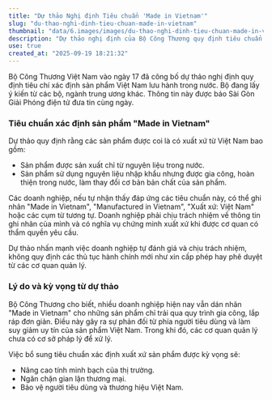 ```yaml
---
title: "Dự thảo Nghị định Tiêu chuẩn 'Made in Vietnam'"
slug: "du-thao-nghi-dinh-tieu-chuan-made-in-vietnam"
thumbnail: "data/6.images/images/du-thao-nghi-dinh-tieu-chuan-made-in-vietnam.webp"
description: "Dự thảo nghị định của Bộ Công Thương quy định tiêu chuẩn sản phẩm 'Made in Vietnam', nhằm minh bạch thị trường, chống gian lận và bảo vệ thương hiệu Việt Nam."
use: true
created_at: "2025-09-19 18:21:32"
---
```


Bộ Công Thương Việt Nam vào ngày 17 đã công bố dự thảo nghị định quy định tiêu chí xác định sản phẩm Việt Nam lưu hành trong nước. Bộ đang lấy ý kiến từ các bộ, ngành trung ương khác. Thông tin này được báo Sài Gòn Giải Phóng điện tử đưa tin cùng ngày.

### Tiêu chuẩn xác định sản phẩm "Made in Vietnam"
Dự thảo quy định rằng các sản phẩm được coi là có xuất xứ từ Việt Nam bao gồm:
*   Sản phẩm được sản xuất chỉ từ nguyên liệu trong nước.
*   Sản phẩm sử dụng nguyên liệu nhập khẩu nhưng được gia công, hoàn thiện trong nước, làm thay đổi cơ bản bản chất của sản phẩm.

Các doanh nghiệp, nếu tự nhận thấy đáp ứng các tiêu chuẩn này, có thể ghi nhãn "Made in Vietnam", "Manufactured in Vietnam", "Xuất xứ: Việt Nam" hoặc các cụm từ tương tự. Doanh nghiệp phải chịu trách nhiệm về thông tin ghi nhãn của mình và có nghĩa vụ chứng minh xuất xứ khi được cơ quan có thẩm quyền yêu cầu.

Dự thảo nhấn mạnh việc doanh nghiệp tự đánh giá và chịu trách nhiệm, không quy định các thủ tục hành chính mới như xin cấp phép hay phê duyệt từ các cơ quan quản lý.

### Lý do và kỳ vọng từ dự thảo
Bộ Công Thương cho biết, nhiều doanh nghiệp hiện nay vẫn dán nhãn "Made in Vietnam" cho những sản phẩm chỉ trải qua quy trình gia công, lắp ráp đơn giản. Điều này gây ra sự phản đối từ phía người tiêu dùng và làm suy giảm uy tín của sản phẩm Việt Nam. Trong khi đó, các cơ quan quản lý chưa có cơ sở pháp lý để xử lý.

Việc bổ sung tiêu chuẩn xác định xuất xứ sản phẩm được kỳ vọng sẽ:
*   Nâng cao tính minh bạch của thị trường.
*   Ngăn chặn gian lận thương mại.
*   Bảo vệ người tiêu dùng và thương hiệu Việt Nam.